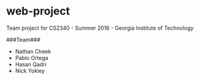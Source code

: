 web-project
===========

Team project for CS2340 - Summer 2016 - Georgia Institute of Technology

###Team###
- Nathan Cheek
- Pablo Ortega
- Hasan Qadri
- Nick Yokley
